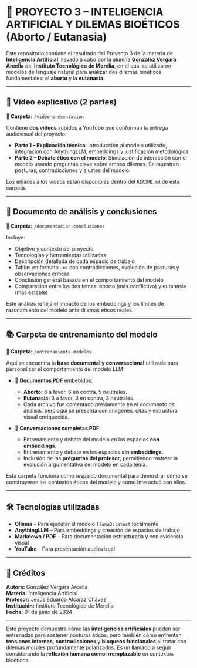 # 🧠 PROYECTO 3 – INTELIGENCIA ARTIFICIAL Y DILEMAS BIOÉTICOS (Aborto / Eutanasia)

Este repositorio contiene el resultado del Proyecto 3 de la materia de **Inteligencia Artificial**, llevado a cabo por la alumna **González Vergara Arcelia** del **Instituto Tecnológico de Morelia**, en el cual se utilizaron modelos de lenguaje natural para analizar dos dilemas bioéticos fundamentales: el **aborto** y la **eutanasia**.

---

## 🎥 Video explicativo (2 partes)

**📂 Carpeta:** `/video-presentacion`

Contiene **dos videos** subidos a YouTube que conforman la entrega audiovisual del proyecto:

- **Parte 1 – Explicación técnica**: Introducción al modelo utilizado, integración con AnythingLLM, embeddings y justificación metodológica.
- **Parte 2 – Debate ético con el modelo**: Simulación de interacción con el modelo usando preguntas clave sobre ambos dilemas. Se muestran posturas, contradicciones y ajustes del modelo.

Los enlaces a los videos están disponibles dentro del `README.md` de esta carpeta.

---

## 📄 Documento de análisis y conclusiones

**📂 Carpeta:** `/documentacion-conclusiones`

Incluye:

- Objetivo y contexto del proyecto
- Tecnologías y herramientas utilizadas
- Descripción detallada de cada espacio de trabajo
- Tablas en formato `.md` con contradicciones, evolución de posturas y observaciones críticas
- Conclusión general basada en el comportamiento del modelo
- Comparación entre los dos temas: aborto (más conflictivo) y eutanasia (más estable)

Este análisis refleja el impacto de los embeddings y los límites de razonamiento del modelo ante dilemas éticos reales.

---

## 📚 Carpeta de entrenamiento del modelo

**📂 Carpeta:** `/entrenamiento-modelos`

Aquí se encuentra la **base documental y conversacional** utilizada para personalizar el comportamiento del modelo LLM:

- 📄 **Documentos PDF** embebidos:
  - **Aborto:** 6 a favor, 6 en contra, 5 neutrales.
  - **Eutanasia:** 3 a favor, 3 en contra, 3 neutrales.
  - Cada archivo fue comentado previamente en el documento de análisis, pero aquí se presenta con imágenes, citas y estructura visual enriquecida.

- 💬 **Conversaciones completas PDF**:
  - Entrenamiento y debate del modelo en los espacios **con embeddings**.
  - Entrenamiento y debate en los espacios **sin embeddings**.
  - Inclusión de las **preguntas del profesor**, permitiendo rastrear la evolución argumentativa del modelo en cada tema.

Esta carpeta funciona como respaldo documental para demostrar cómo se construyeron los contextos éticos del modelo y cómo interactuó con ellos.

---

## 🛠 Tecnologías utilizadas

- **Ollama** – Para ejecutar el modelo `llama3:latest` localmente
- **AnythingLLM** – Para embeddings y creación de espacios de trabajo
- **Markdown / PDF** – Para documentación estructurada y con evidencia visual
- **YouTube** – Para presentación audiovisual

---

## 🧾 Créditos

**Autora:** González Vergara Arcelia  
**Materia:** Inteligencia Artificial  
**Profesor:** Jesús Eduardo Alcaraz Chávez  
**Institución:** Instituto Tecnológico de Morelia  
**Fecha:** 01 de junio de 2024

---

Este proyecto demuestra cómo las **inteligencias artificiales** pueden ser entrenadas para sostener posturas éticas, pero también cómo enfrentan **tensiones internas**, **contradicciones** y **bloqueos funcionales** al tratar con dilemas morales profundamente polarizados. Es un llamado a seguir considerando la **reflexión humana como irremplazable** en contextos bioéticos.

